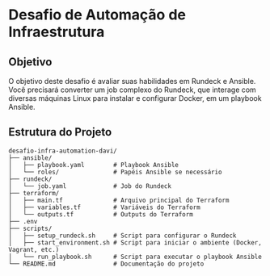 # Desafio de Automação de Infraestrutura

## Objetivo

O objetivo deste desafio é avaliar suas habilidades em Rundeck e Ansible. Você precisará converter um job complexo do Rundeck, que interage com diversas máquinas Linux para instalar e configurar Docker, em um playbook Ansible.

## Estrutura do Projeto

```plaintext
desafio-infra-automation-davi/
├── ansible/
│   ├── playbook.yaml        # Playbook Ansible
│   └── roles/               # Papéis Ansible se necessário
├── rundeck/
│   └── job.yaml             # Job do Rundeck
├── terraform/
│   ├── main.tf              # Arquivo principal do Terraform
│   ├── variables.tf         # Variáveis do Terraform
│   └── outputs.tf           # Outputs do Terraform
├── .env
├── scripts/
│   ├── setup_rundeck.sh     # Script para configurar o Rundeck
│   ├── start_environment.sh # Script para iniciar o ambiente (Docker, Vagrant, etc.)
│   └── run_playbook.sh      # Script para executar o playbook Ansible
└── README.md                # Documentação do projeto